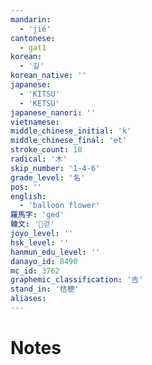 ```yaml
---
mandarin:
  - 'jié'
cantonese:
  - gat1
korean:
  - '길'
korean_native: ''
japanese:
  - 'KITSU'
  - 'KETSU'
japanese_nanori: ''
vietnamese:
middle_chinese_initial: 'k'
middle_chinese_final: 'et'
stroke_count: 10
radical: '木'
skip_number: '1-4-6'
grade_level: '名'
pos: ''
english:
  - 'balloon flower'
羅馬字: 'ged'
韓文: '걷'
joyo_level: ''
hsk_level: ''
hanmun_edu_level: ''
danayo_id: 8490
mc_id: 3762
graphemic_classification: '吉'
stand_in: '桔梗'
aliases:
---
```


# Notes
